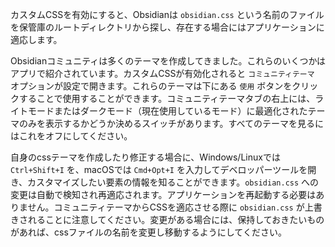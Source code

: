 カスタムCSSを有効にすると、Obsidianは `obsidian.css` という名前のファイルを保管庫のルートディレクトリから探し、存在する場合にはアプリケーションに適応します。

Obsidianコミュニティは多くのテーマを作成してきました。これらのいくつかはアプリで紹介されています。カスタムCSSが有効化されると `コミュニティテーマ` オプションが設定で開きます。これらのテーマは下にある `使用` ボタンをクリックすることで使用することができます。コミュニティテーマタブの右上には、ライトモードまたはダークモード（現在使用しているモード）に最適化されたテーマのみを表示するかどうか決めるスイッチがあります。すべてのテーマを見るにはこれをオフにしてください。

自身のcssテーマを作成したり修正する場合に、Windows/Linuxでは `Ctrl+Shift+I` を、macOSでは `Cmd+Opt+I` を入力してデベロッパーツールを開き、カスタマイズしたい要素の情報を知ることができます。`obsidian.css` への変更は自動で検知され再適応されます。アプリケーションを再起動する必要はありません。コミュニティテーマからCSSを適応させる際に `obsidian.css` が上書きされることに注意してください。変更がある場合には、保持しておきたいものがあれば、cssファイルの名前を変更し移動するようにしてください。